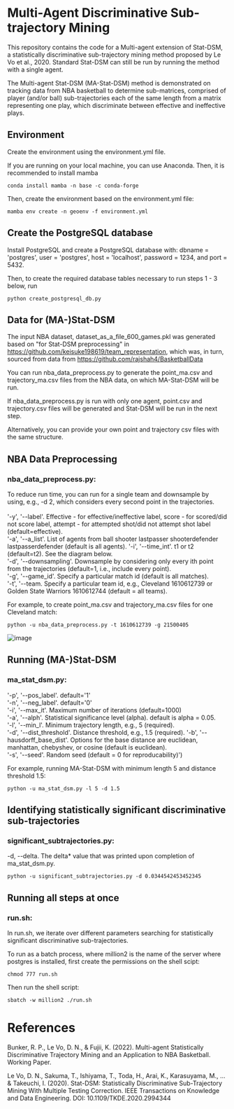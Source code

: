 # Multi-Agent Discriminative Sub-trajectory Mining
This repository contains the code for a Multi-agent extension of Stat-DSM, a statistically discriminative sub-trajectory mining method proposed by Le Vo et al., 2020. Standard Stat-DSM can still be run by running the method with a single agent.

The Multi-agent Stat-DSM (MA-Stat-DSM) method is demonstrated on tracking data from NBA basketball to determine sub-matrices, comprised of player (and/or ball) sub-trajectories each of the same length from a matrix representing one play, which discriminate between effective and ineffective plays.

## Environment
Create the environment using the environment.yml file.

If you are running on your local machine, you can use Anaconda. Then, it is recommended to install mamba
```
conda install mamba -n base -c conda-forge
```
Then, create the environment based on the environment.yml file:
```
mamba env create -n geoenv -f environment.yml
```

## Create the PostgreSQL database
Install PostgreSQL and create a PostgreSQL database with: dbname = 'postgres', user = 'postgres', host = 'localhost', password = 1234, and port = 5432. 

Then, to create the required database tables necessary to run steps 1 - 3 below, run
```
python create_postgresql_db.py
```
## Data for (MA-)Stat-DSM
The input NBA dataset, dataset_as_a_file_600_games.pkl was generated based on "for Stat-DSM preprocessing" in https://github.com/keisuke198619/team_representation, which was, in turn, sourced from data from https://github.com/rajshah4/BasketballData

You can run nba_data_preprocess.py to generate the point_ma.csv and trajectory_ma.csv files from the NBA data, on which MA-Stat-DSM will be run. 

If nba_data_preprocess.py is run with only one agent, point.csv and trajectory.csv files will be generated and Stat-DSM will be run in the next step.

Alternatively, you can provide your own point and trajectory csv files with the same structure.

## NBA Data Preprocessing

### nba_data_preprocess.py:    
To reduce run time, you can run for a single team and downsample by using, e.g., -d 2, which considers every second point in the trajectories.\
\
'-y', '--label'. Effective - for effective/ineffective label, score - for scored/did not score label, attempt - for attempted shot/did not attempt shot label (default=effective).\
'-a', '--a_list'. List of agents from ball shooter lastpasser shooterdefender lastpasserdefender (default is all agents).
'-i', '--time_int'. t1 or t2 (default=t2). See the diagram below.\
'-d', '--downsampling'. Downsample by considering only every ith point from the trajectories (default=1, i.e., include every point).\
'-g', '--game_id'. Specify a particular match id (default is all matches).\
'-t', '--team. Specify a particular team id, e.g., Cleveland 1610612739 or Golden State Warriors 1610612744 (default = all teams).
  
For example, to create point_ma.csv and trajectory_ma.csv files for one Cleveland match:
```
python -u nba_data_preprocess.py -t 1610612739 -g 21500405
```
![image](https://user-images.githubusercontent.com/29388472/173998123-ad0bade2-e42d-4261-89dd-40a4bc7834d3.png)

## Running (MA-)Stat-DSM

### ma_stat_dsm.py:
'-p', '--pos_label'. default='1'\
'-n', '--neg_label'. default='0'\
'-i', '--max_it'. Maximum number of iterations (default=1000)\
'-a', '--alph'. Statistical significance level (alpha). default is alpha = 0.05.\
'-l', '--min_l'. Minimum trajectory length, e.g., 5 (required).\
'-d', '--dist_threshold'. Distance threshold, e.g., 1.5 (required).
'-b', '--hausdorff_base_dist'. Options for the base distance are euclidean, manhattan, chebyshev, or cosine (default is euclidean).\
'-s', '--seed'. Random seed (default = 0 for reproducability)')

For example, running MA-Stat-DSM with minimum length 5 and distance threshold 1.5:
```
python -u ma_stat_dsm.py -l 5 -d 1.5
```
## Identifying statistically significant discriminative sub-trajectories
### significant_subtrajectories.py:
-d, --delta. The delta* value that was printed upon completion of ma_stat_dsm.py.
```
python -u significant_subtrajectories.py -d 0.0344542453452345
```

## Running all steps at once
### run.sh:  
In run.sh, we iterate over different parameters searching for statistically significant discriminative sub-trajectories.

To run as a batch process, where million2 is the name of the server where postgres is installed, first create the permissions on the shell scipt:
```
chmod 777 run.sh
```
Then run the shell script:
```
sbatch -w million2 ./run.sh
```
# References

Bunker, R. P., Le Vo, D. N., & Fujii, K. (2022). Multi-agent Statistically Discriminative Trajectory Mining and an Application to NBA Basketball. Working Paper.

Le Vo, D. N., Sakuma, T., Ishiyama, T., Toda, H., Arai, K., Karasuyama, M., ... & Takeuchi, I. (2020). Stat-DSM: Statistically Discriminative Sub-Trajectory Mining With Multiple Testing Correction. IEEE Transactions on Knowledge and Data Engineering. DOI: 10.1109/TKDE.2020.2994344
